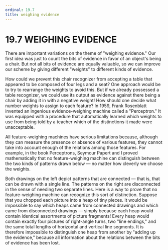 ```yaml
---
ordinal: 19.7
title: weighing evidence
---
```


# 19.7 WEIGHING EVIDENCE

There are important variations on the theme of "weighing evidence." Our first idea was just to count the bits of evidence in favor of an object's being a chair. But not all bits of evidence are equally valuable, so we can improve our scheme by giving different "weights" to different kinds of evidence.

How could we prevent this chair recognizer from accepting a table that appeared to be composed of four legs and a seat? One approach would be to try to rearrange the weights to avoid this. But if we already possessed a table recognizer, we could use its output as evidence against there being a chair by adding it in with a negative weight! How should one decide what number weights to assign to each feature? In 1959, Frank Rosenblatt invented an ingenious evidence-weighing machine called a "Perceptron." It was equipped with a procedure that automatically learned which weights to use from being told by a teacher which of the distinctions it made were unacceptable.

All feature-weighing machines have serious limitations because, although they can measure the presence or absence of various features, they cannot take into account enough of the relations among those features. For example, in the book Perceptrons, Seymour Papert and I proved mathematically that no feature-weighing machine can distinguish between the two kinds of patterns drawn below &mdash; no matter how cleverly we choose the weights.

Both drawings on the left depict patterns that are connected &mdash; that is, that can be drawn with a single line. The patterns on the right are disconnected in the sense of needing two separate lines. Here is a way to prove that no feature-weighing machine can recognize this sort of distinction. Suppose that you chopped each picture into a heap of tiny pieces. It would be impossible to say which heaps came from connected drawings and which came from disconnected drawings &mdash; simply because each heap would contain identical assortments of picture fragments! Every heap would contain exactly four pictures of right-angle turns, two "line endings," and the same total lengths of horizontal and vertical line segments. It is therefore impossible to distinguish one heap from another by "adding up the evidence," because all information about the relations between the bits of evidence has been lost.
